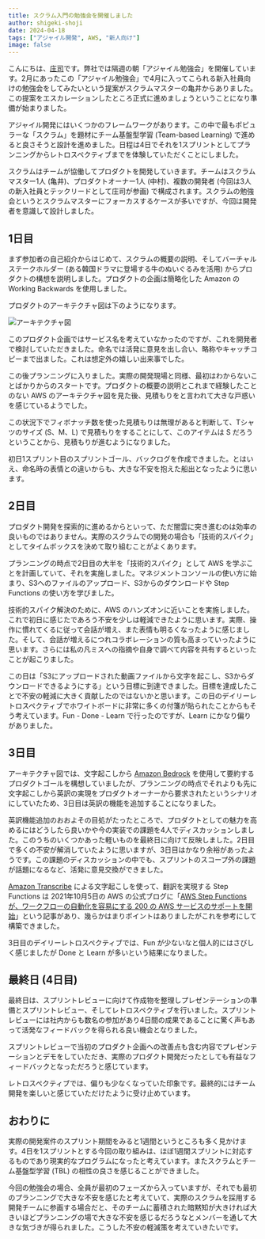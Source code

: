 ```yaml
---
title: スクラム入門の勉強会を開催しました
author: shigeki-shoji
date: 2024-04-18
tags: ["アジャイル開発", AWS, "新人向け"]
image: false
---
```


こんにちは、[庄司](https://github.com/edward-mamezou)です。弊社では隔週の朝「アジャイル勉強会」を開催しています。2月にあったこの「アジャイル勉強会」で4月に入ってこられる新入社員向けの勉強会をしてみたいという提案がスクラムマスターの亀井からありました。この提案をエスカレーションしたところ正式に進めましょうということになり準備が始まりました。

アジャイル開発にはいくつかのフレームワークがあります。この中で最もポピュラーな「スクラム」を題材にチーム基盤型学習 (Team-based Learning) で進めると良さそうと設計を進めました。日程は4日でそれを1スプリントとしてプランニングからレトロスペクティブまでを体験していただくことにしました。

スクラムはチームが協働してプロダクトを開発していきます。チームはスクラムマスター1人 (亀井)、プロダクトオーナー1人 (中村)、複数の開発者 (今回は3人の新入社員とテックリードとして庄司が参画) で構成されます。スクラムの勉強会というとスクラムマスターにフォーカスするケースが多いですが、今回は開発者を意識して設計しました。

## 1日目

まず参加者の自己紹介からはじめて、スクラムの概要の説明、そしてバーチャルステークホルダー (ある韓国ドラマに登場する牛のぬいぐるみを活用) からプロダクトの構想を説明しました。プロダクトの企画は簡略化した Amazon の Working Backwards を使用しました。

プロダクトのアーキテクチャ図は下のようになります。

![アーキテクチャ図](/img/blogs/2024/introduction-to-scrum/architecture.png)

このプロダクト企画ではサービス名を考えていなかったのですが、これを開発者で検討していただきました。命名では活発に意見を出し合い、略称やキャッチコピーまで出ました。これは想定外の嬉しい出来事でした。

この後プランニングに入りました。実際の開発現場と同様、最初はわからないことばかりからのスタートです。プロダクトの概要の説明とこれまで経験したことのない AWS のアーキテクチャ図を見た後、見積もりをと言われて大きな戸惑いを感じているようでした。

この状況下でフィボナッチ数を使った見積もりは無理があると判断して、Tシャツのサイズ (S、M、L) で見積もりをすることにして、このアイテムは S だろうということから、見積もりが進むようになりました。

初日1スプリント目のスプリントゴール、バックログを作成できました。とはいえ、命名時の表情との違いからも、大きな不安を抱えた船出となったように思います。

## 2日目

プロダクト開発を探索的に進めるからといって、ただ闇雲に突き進むのは効率の良いものではありません。実際のスクラムでの開発の場合も「技術的スパイク」としてタイムボックスを決めて取り組むことがよくあります。

プランニングの時点で2日目の大半を「技術的スパイク」として AWS を学ぶことを計画していて、それを実施しました。マネジメントコンソールの使い方に始まり、S3へのファイルのアップロード、S3からのダウンロードや Step Functions の使い方を学びました。

技術的スパイク解決のために、AWS のハンズオンに近いことを実施しました。これで初日に感じたであろう不安を少しは軽減できたように思います。実際、操作に慣れてくるに従って会話が増え、また表情も明るくなったように感じました。そして、会話が増えるにつれコラボレーションの質も高まっていったように思います。さらには私の凡ミスへの指摘や自身で調べて内容を共有するといったことが起こりました。

この日は「S3にアップロードされた動画ファイルから文字を起こし、S3からダウンロードできるようにする」という目標に到達できました。目標を達成したことで不安の軽減に大きく貢献したのではないかと思います。この日のデイリーレトロスペクティブでホワイトボードに非常に多くの付箋が貼られたことからもそう考えています。Fun - Done - Learn で行ったのですが、Learn にかなり偏りがありました。

## 3日目

アーキテクチャ図では、文字起こしから [Amazon Bedrock](https://aws.amazon.com/jp/bedrock/) を使用して要約するプロダクトゴールを構想していましたが、プランニングの時点でそれよりも先に文字起こしから英訳の実現をプロダクトオーナーから要求されたというシナリオにしていたため、3日目は英訳の機能を追加することになりました。

英訳機能追加のおおよその目処がたったところで、プロダクトとしての魅力を高めるにはどうしたら良いかや今の実装での課題を4人でディスカッションしました。このうちのいくつかあった軽いものを最終日に向けて反映しました。2日目で多くの不安が解消していたように思いますが、3日目はかなり余裕があったようです。この課題のディスカッションの中でも、スプリントのスコープ外の課題が話題になるなど、活発に意見交換ができました。

[Amazon Transcribe](https://aws.amazon.com/jp/transcribe/) による文字起こしを使って、翻訳を実現する Step Functions は 2021年10月5日の AWS の公式ブログに「[AWS Step Functions が、ワークフローの自動化を容易にする 200 の AWS サービスのサポートを開始](https://aws.amazon.com/jp/blogs/news/now-aws-step-functions-supports-200-aws-services-to-enable-easier-workflow-automation/)」という記事があり、幾らかはまりポイントはありましたがこれを参考にして構築できました。

3日目のデイリーレトロスペクティブでは、Fun が少ないなと個人的にはさびしく感じましたが Done と Learn が多いという結果になりました。

## 最終日 (4日目)

最終日は、スプリントレビューに向けて作成物を整理しプレゼンテーションの準備とスプリントレビュー、そしてレトロスペクティブを行いました。スプリントレビューには社内からも数名の参加があり4日間の成果であることに驚く声もあって活発なフィードバックを得られる良い機会となりました。

スプリントレビューで当初のプロダクト企画への改善点も含む内容でプレゼンテーションとデモをしていただき、実際のプロダクト開発だったとしても有益なフィードバックとなっただろうと感じています。

レトロスペクティブでは、偏りも少なくなっていた印象です。最終的にはチーム開発を楽しいと感じていただけたように受け止めています。

## おわりに

実際の開発案件のスプリント期間をみると1週間というところも多く見かけます。4日を1スプリントとする今回の取り組みは、ほぼ1週間スプリントに対応するものであり現実的なプログラムになったと考えています。またスクラムとチーム基盤型学習 (TBL) の相性の良さを感じることができました。

今回の勉強会の場合、全員が最初のフェーズから入っていますが、それでも最初のプランニングで大きな不安を感じたと考えていて、実際のスクラムを採用する開発チームに参画する場合だと、そのチームに蓄積された暗黙知が大きければ大きいほどプランニングの場で大きな不安を感じるだろうなとメンバーを通して大きな気づきが得られました。こうした不安の軽減策を考えていきたいです。
